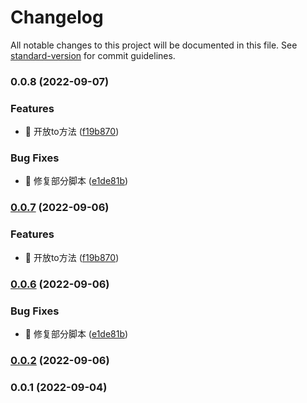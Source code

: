 # Changelog

All notable changes to this project will be documented in this file. See [standard-version](https://github.com/conventional-changelog/standard-version) for commit guidelines.

### 0.0.8 (2022-09-07)


### Features

* 🎸 开放to方法 ([f19b870](https://github.com/Alndaly/kinda-components/commit/f19b870089b6d840615732bd5c82632900e1fe31))


### Bug Fixes

* 🐛 修复部分脚本 ([e1de81b](https://github.com/Alndaly/kinda-components/commit/e1de81b07aa380ff53b51bfb5808d677d6332140))

### [0.0.7](https://github.com/Alndaly/kinda-framework/compare/v0.0.6...v0.0.7) (2022-09-06)


### Features

* 🎸 开放to方法 ([f19b870](https://github.com/Alndaly/kinda-framework/commit/f19b870089b6d840615732bd5c82632900e1fe31))

### [0.0.6](https://github.com/Alndaly/kinda-framework/compare/v0.0.2...v0.0.6) (2022-09-06)


### Bug Fixes

* 🐛 修复部分脚本 ([e1de81b](https://github.com/Alndaly/kinda-framework/commit/e1de81b07aa380ff53b51bfb5808d677d6332140))

### [0.0.2](https://github.com/Alndaly/kinda-framework/compare/v0.0.1...v0.0.2) (2022-09-06)

### 0.0.1 (2022-09-04)
